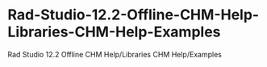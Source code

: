 # Rad-Studio-12.2-Offline-CHM-Help-Libraries-CHM-Help-Examples
Rad Studio 12.2 Offline CHM Help/Libraries CHM Help/Examples
